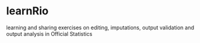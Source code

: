 # learnRio
learning and sharing exercises on editing, imputations, output validation and output analysis in Official Statistics
